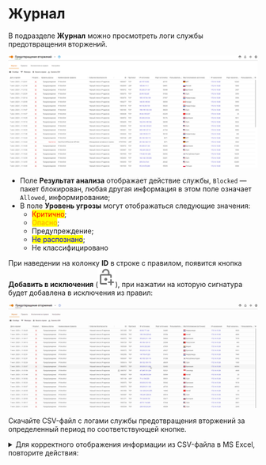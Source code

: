 # Журнал

В подразделе **Журнал** можно просмотреть логи службы предотвращения вторжений.

![](/.gitbook/assets/log.png)

* Поле **Результат анализа** отображает действие службы, `Blocked` — пакет блокирован, любая другая информация в этом поле означает `Allowed`, информирование;
* В поле **Уровень угрозы** могут отображаться следующие значения:
  * <mark style="color:red;">Критично</mark>;
  * <mark style="color:orange;">Опасно</mark>;
  * Предупреждение;
  * <mark style="color:blue;">Не распознано</mark>;
  * Не классифицировано

При наведении на колонку **ID** в строке с правилом, появится кнопка **Добавить в исключения** (![](/.gitbook/assets/icon-lock.png)), при нажатии на которую сигнатура будет добавлена в исключения из правил:

![](/.gitbook/assets/log.gif)

Скачайте CSV-файл с логами службы предотвращения вторжений за определенный период по соответствующей кнопке.

<details>

<summary>Для корректного отображения информации из CSV-файла в MS Excel, повторите действия:</summary>

1\. Откройте CSV-файл в MS Excel и выделите весь первый столбец.

2\. Перейдите во вкладку **Данные** и нажмите кнопку **Текст по столбцам**.

3\. В открывшемся окне выберите **с разделителями** и нажмите **Далее**:

<img src="/.gitbook/assets/log1 (1).png" alt="" data-size="original">

4\. В блоке **Символом-разделителем является:** выберите **запятая** и нажмите **Далее**:

<img src="/.gitbook/assets/log2.png" alt="" data-size="original">

5\. В блоке **Формат данных столбца** выберите **Текстовый** и нажмите **Готово**:

<img src="/.gitbook/assets/log3.png" alt="" data-size="original">

</details>
